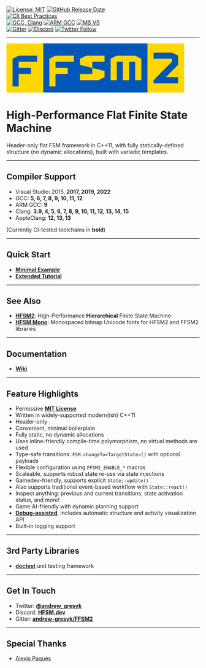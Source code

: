 [![License: MIT](https://img.shields.io/badge/License-MIT-blue.svg)](LICENSE)
[![GitHub Release Date](https://img.shields.io/github/release-date/andrew-gresyk/FFSM2)](https://github.com/andrew-gresyk/FFSM2/releases)  
[![CII Best Practices](https://bestpractices.coreinfrastructure.org/projects/4617/badge)](https://bestpractices.coreinfrastructure.org/projects/4617)  
[![GCC, Clang](https://github.com/andrew-gresyk/FFSM2/actions/workflows/cmake.yml/badge.svg)](https://github.com/andrew-gresyk/FFSM2/actions/workflows/cmake.yml)
[![ARM GCC](https://github.com/andrew-gresyk/FFSM2/actions/workflows/cmake-qemu-arm.yml/badge.svg)](https://github.com/andrew-gresyk/FFSM2/actions/workflows/cmake-qemu-arm.yml)
[![MS VS](https://github.com/andrew-gresyk/FFSM2/actions/workflows/msbuild.yml/badge.svg)](https://github.com/andrew-gresyk/FFSM2/actions/workflows/msbuild.yml)  
[![Gitter](https://badges.gitter.im/andrew-gresyk/FFSM2.svg)](https://gitter.im/andrew-gresyk/FFSM2)
[![Discord](https://img.shields.io/discord/755015945269018695.svg?label=&logo=discord&logoColor=ffffff&color=7389D8&labelColor=6A7EC2)](https://discord.gg/ZfWjhFj)
[![Twitter Follow](https://img.shields.io/twitter/follow/andrew_gresyk?style=social)](https://www.twitter.com/andrew_gresyk)

---

![FFSM2](assets/logos/ffsm2-logo-large.png)

# High-Performance Flat Finite State Machine

Header-only flat FSM framework in C++11, with fully statically-defined structure (no dynamic allocations), built with variadic templates.

---

## Compiler Support

- Visual Studio: 2015, **2017, 2019, 2022**
- GCC: **5, 6, 7, 8, 9, 10, 11, 12**
- ARM GCC: **9**
- Clang: **3.9, 4, 5, 6, 7, 8, 9, 10, 11, 12, 13, 14, 15**
- AppleClang: **12, 13, 13**

(Currently CI-tested toolchains in **bold**)

---

## Quick Start

- **[Minimal Example](../../wiki/Overview-Minimal-Example)**
- **[Extended Tutorial](../../wiki/Overview-Extended-Tutorial)**

---

## See Also

- **[HFSM2](https://hfsm.dev)**: High-Performance **Hierarchical** Finite State Machine
- **[HFSM Mono](https://font.hfsm.dev/)**: Monospaced bitmap Unicode fonts for HFSM2 and FFSM2 libraries

---

## Documentation

- **[Wiki](../../wiki)**

---

## Feature Highlights

- Permissive **[MIT License](LICENSE)**
- Written in widely-supported modern(ish) C++11
- Header-only
- Convenient, minimal boilerplate
- Fully static, no dynamic allocations
- Uses inline-friendly compile-time polymorphism, no virtual methods are used
- Type-safe transitions: `FSM.changeTo<TargetState>()` with optional payloads
- Flexible configuration using `FFSM2_ENABLE_*` macros
- Scaleable, supports robust state re-use via state injections
- Gamedev-friendly, supports explicit `State::update()`
- Also supports traditional event-based workflow with `State::react()`
- Inspect anything: previous and current transitions, state activation status, and more!
- Game AI-friendly with dynamic planning support
- **[Debug-assisted](https://gresyk.dev/features/2018/01/15/hfsm-magic.html)**, includes automatic structure and activity visualization API
- Built-in logging support

---

## 3rd Party Libraries

- **[doctest](https://github.com/onqtam/doctest)** unit testing framework

---

## Get In Touch

- Twitter: **[@andrew_gresyk](https://www.twitter.com/andrew_gresyk)**
- Discord: **[HFSM.dev](https://discord.gg/ZfWjhFj)**
- Gitter: **[andrew-gresyk/FFSM2](https://gitter.im/andrew-gresyk/FFSM2)**

---

## Special Thanks

- [Alexis Paques](https://github.com/AlexisTM)
